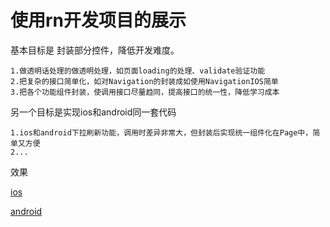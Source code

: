 # 使用rn开发项目的展示
基本目标是 封装部分控件，降低开发难度。

    1.做透明话处理的做透明处理，如页面loading的处理、validate验证功能
    2.把复杂的接口简单化，如对Navigation的封装成如使用NavigationIOS简单
    3.把各个功能组件封装，使调用接口尽量趋同，提高接口的统一性，降低学习成本
另一个目标是实现ios和android同一套代码

    1.ios和android下拉刷新功能，调用时差异非常大，但封装后实现统一组件化在Page中，简单又方便
    2...
    
效果

[ios](https://github.com/maweimaweima/react-native-demo/blob/master/asset/ios.gif)

[android](https://github.com/maweimaweima/react-native-demo/blob/master/asset/android2.gif)

